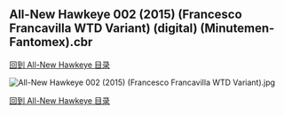 ## All-New Hawkeye 002 (2015) (Francesco Francavilla WTD Variant) (digital) (Minutemen-Fantomex).cbr


[回到 All-New Hawkeye 目录](https://github.com/alicewish/markdown/blob/master/series/All-New-Hawkeye.md)


![All-New Hawkeye 002 (2015) (Francesco Francavilla WTD Variant).jpg](https://wx1.sinaimg.cn/large/6a9fdecaly1frdq0w7pbbj21kw2ecke0.jpg)

[回到 All-New Hawkeye 目录](https://github.com/alicewish/markdown/blob/master/series/All-New-Hawkeye.md)

